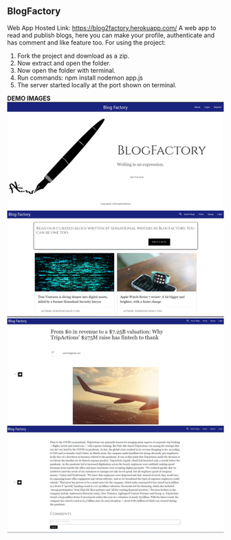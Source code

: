 ## BlogFactory
Web App Hosted Link:  https://blog2factory.herokuapp.com/
A web app to read and publish blogs, here you can make your profile, authenticate and has comment and like feature too.
For using the project:
1. Fork the project and download as a zip.
2. Now extract and open the folder.
3. Now open the folder with terminal.
4. Run commands: npm install
                 nodemon app.js
5. The server started locally at the port shown on terminal.


**DEMO IMAGES**
![](https://github.com/kartik0406/BlogFactory/blob/master/blog1.PNG)
![](https://github.com/kartik0406/BlogFactory/blob/master/img1.png)
![](https://github.com/kartik0406/BlogFactory/blob/master/img2.png)
![](https://github.com/kartik0406/BlogFactory/blob/master/img3.png)
